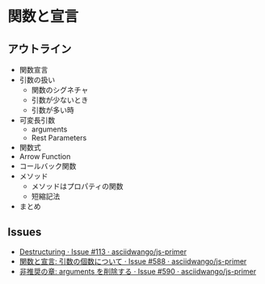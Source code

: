 # 関数と宣言

## アウトライン

- 関数宣言
- 引数の扱い
    - 関数のシグネチャ
    - 引数が少ないとき
    - 引数が多い時
- 可変長引数
    - arguments
    - Rest Parameters
- 関数式
- Arrow Function
- コールバック関数
- メソッド
    - メソッドはプロパティの関数
    - 短縮記法
- まとめ

## Issues

* [Destructuring · Issue #113 · asciidwango/js-primer](https://github.com/asciidwango/js-primer/issues/113 "Destructuring · Issue #113 · asciidwango/js-primer")
* [関数と宣言: 引数の個数について · Issue #588 · asciidwango/js-primer](https://github.com/asciidwango/js-primer/issues/588 "関数と宣言: 引数の個数について · Issue #588 · asciidwango/js-primer")
* [非推奨の章: arguments を削除する · Issue #590 · asciidwango/js-primer](https://github.com/asciidwango/js-primer/issues/590 "非推奨の章: arguments を削除する · Issue #590 · asciidwango/js-primer")
